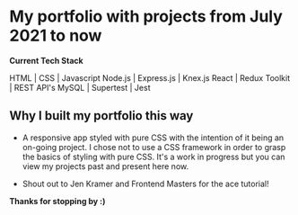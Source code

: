 # My portfolio with projects from July 2021 to now

**Current Tech Stack**

HTML | CSS | Javascript
Node.js | Express.js | Knex.js
React | Redux Toolkit | REST API's
MySQL | Supertest | Jest

## Why I built my portfolio this way

- A responsive app styled with pure CSS with the intention of it being an on-going project. I chose not to use a CSS framework in order to grasp the basics of styling with pure CSS. It's a work in progress but you can view my projects past and present here now.

- Shout out to Jen Kramer and Frontend Masters for the ace tutorial!

**Thanks for stopping by :)**
